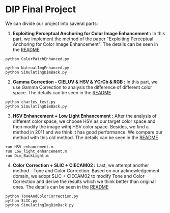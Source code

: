 # DIP Final Project

We can divide our project into saveral parts: 

  1. **Exploiting Perceptual Anchoring for Color Image Enhancement :** In this part, we implement the method of the paper "Exploiting Perceptual Anchoring for Color Image Enhancement". The details can be seen in the [README](https://github.com/patrick0314/DIP-Final-Project/blob/main/1%20Exploiting%20Perceptual%20Anchoring%20for%20Color%20Image%20Enhancement/README.md)
  
  
  ```
  python ColorPatchEnhanced.py
  ```
  ```
  python NatrualImgEnhanced.py
  python SimulatingDimBack.py
  ```
  
  2. **Gamma Correction - CIELUV & HSV & YCrCb & RGB :** In this part, we use Gamma Correction to analysis the difference of different color space. The details can be seen in the [README](https://github.com/patrick0314/DIP-Final-Project/blob/main/2%20Gamma%20Correction/README.md)
  
  ```
  python charles_test.py
  python SimulatingDimBack.py
  ```
  
  3. **HSV Enhancement + Low Light Enhancement :** After the analysis of different color space, we choose HSV as our target color space and then modify the image withj HSV color space. Besides, we find a method in 2011 and we think it has good performance. We compare our method with this old method. The details can be seen in the [README](https://github.com/patrick0314/DIP-Final-Project/blob/main/3%20HSV%20and%20Low%20Light%20Enhancement/README.md)
  
  ```
  run HSV_enhancement.m
  run Low_light_enhancement.m
  run Dim_BackLight.m
  ```
  
  4. **Color Correction + SLIC + CIECAM02 :** Last, we attempt another method - Tone and Color Correction. Based on our acknowledgement domain, we adopt SLIC + CIECAM02 to modify Tone and Color Correction and derive the results which we think better than original ones. The details can be seen in the [README](https://github.com/patrick0314/DIP-Final-Project/blob/main/4%20Tone%20And%20Color%20Correction/README.md)
  
  ```
  python ToneAndColorCorrection.py
  python SLIC.py
  python SimulatingImgDimBack.py
  ```
